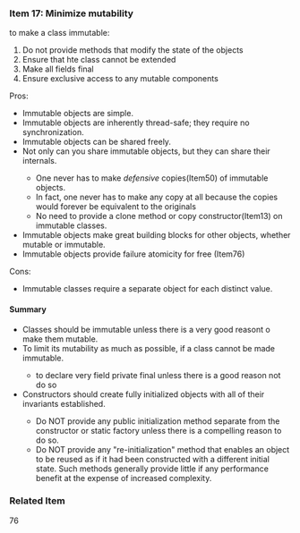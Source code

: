 ### Item 17: Minimize mutability

to make a class immutable:
<ol>
    <li>Do not provide methods that modify the state of the objects</li>
    <li>Ensure that hte class cannot be extended</li>
    <li>Make all fields final</li>
    <li>Ensure exclusive access to any mutable components</li>
</ol>

Pros:
<ul>
    <li>Immutable objects are simple.</li>
    <li>Immutable objects are inherently thread-safe; they require no synchronization.</li>
    <li>Immutable objects can be shared freely.</li>
    <li>Not only can you share immutable objects, but they can share their internals.</li>
    <ul>
        <li>One never has to make <em>defensive</em> copies(Item50) of immutable objects.</li>
        <li>In fact, one never has to make any copy at all because the copies would forever be equivalent to the originals</li>
        <li>No need to provide a clone method or copy constructor(Item13) on immutable classes.</li>
    </ul>
    <li>Immutable objects make great building blocks for other objects, whether mutable or immutable.</li>
    <li>Immutable objects provide failure atomicity for free (Item76)</li>
</ul>

Cons:
<ul>
    <li>Immutable classes require a separate object for each distinct value.</li>
</ul>

#### Summary

<ul>
    <li>Classes should be immutable unless there is a very good reasont o make them mutable.</li>
    <li>To limit its mutability as much as possible, if a class cannot be made immutable.</li>
    <ul>
        <li>to declare very field private final unless there is a good reason not do so</li>
    </ul>
    <li>Constructors should create fully initialized objects with all of their invariants established.</li>
    <ul>
        <li>Do NOT provide any public initialization method separate from the constructor or static factory unless there is a compelling reason to do so.</li>
        <li>Do NOT provide any "re-initialization" method that enables an object to be reused as if it had been constructed with a different initial state. Such methods generally provide little if any performance benefit at the expense of increased complexity.</li>
    </ul>
</ul>

### Related Item

76